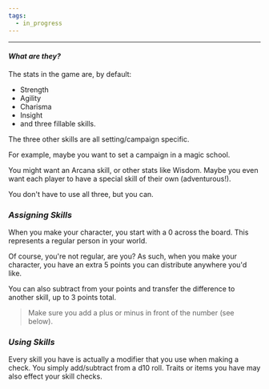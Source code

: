 ```yaml
---
tags:
  - in_progress
---
```

---
#### *What are they?*
The stats in the game are, by default:
- Strength
- Agility
- Charisma
- Insight
- and three fillable skills.

The three other skills are all setting/campaign specific. 

For example, maybe you want to set a campaign in a magic school.

You might want an Arcana skill, or other stats like Wisdom. Maybe you even want each player to have a special skill of their own (adventurous!).

You don't have to use all three, but you can.

### *Assigning Skills*
When you make your character, you start with a 0 across the board. This represents a regular person in your world.

Of course, you're not regular, are you? As such, when you make your character, you have an extra 5 points you can distribute anywhere you'd like.

You can also subtract from your points and transfer the difference to another skill, up to 3 points total.

> Make sure you add a plus or minus in front of the 
> number (see below).

### *Using Skills*
Every skill you have is actually a modifier that you use when making a check. You simply add/subtract from a d10 roll. Traits or items you have may also effect your skill checks.